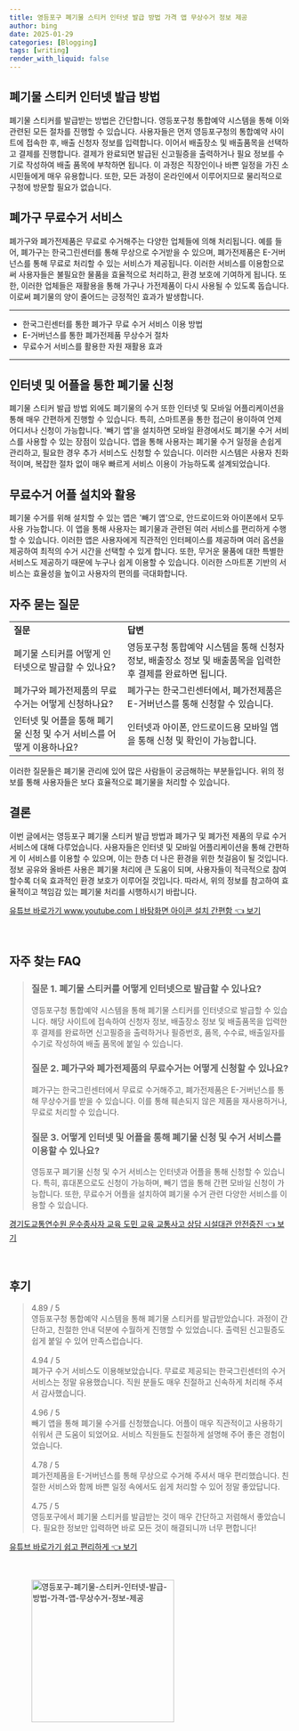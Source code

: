 ```yaml
---
title: 영등포구 폐기물 스티커 인터넷 발급 방법 가격 앱 무상수거 정보 제공
author: bing
date: 2025-01-29
categories: [Blogging]
tags: [writing]
render_with_liquid: false
---
```



<h2 id='폐기물 스티커 인터넷 발급 방법'>폐기물 스티커 인터넷 발급 방법</h2>

<p>폐기물 스티커를 발급받는 방법은 간단합니다. 영등포구청 통합예약 시스템을 통해 이와 관련된 모든 절차를 진행할 수 있습니다. 사용자들은 먼저 영등포구청의 통합예약 사이트에 접속한 후, 배출 신청자 정보를 입력합니다. 이어서 배출장소 및 배출품목을 선택하고 결제를 진행합니다. 결제가 완료되면 발급된 신고필증을 출력하거나 필요 정보를 수기로 작성하여 배출 품목에 부착하면 됩니다. 이 과정은 직장인이나 바쁜 일정을 가진 소시민들에게 매우 유용합니다. 또한, 모든 과정이 온라인에서 이루어지므로 물리적으로 구청에 방문할 필요가 없습니다.</p>

<h2 id='폐가구 무료수거 서비스'>폐가구 무료수거 서비스</h2>

<p>폐가구와 폐가전제품은 무료로 수거해주는 다양한 업체들에 의해 처리됩니다. 예를 들어, 폐가구는 한국그린센터를 통해 무상으로 수거받을 수 있으며, 폐가전제품은 E-거버넌스를 통해 무료로 처리할 수 있는 서비스가 제공됩니다. 이러한 서비스를 이용함으로써 사용자들은 불필요한 물품을 효율적으로 처리하고, 환경 보호에 기여하게 됩니다. 또한, 이러한 업체들은 재활용을 통해 가구나 가전제품이 다시 사용될 수 있도록 돕습니다. 이로써 폐기물의 양이 줄어드는 긍정적인 효과가 발생합니다.</p>

<hr />

<ul>
    <li>한국그린센터를 통한 폐가구 무료 수거 서비스 이용 방법</li>
    <li>E-거버넌스를 통한 폐가전제품 무상수거 절차</li>
    <li>무료수거 서비스를 활용한 자원 재활용 효과</li>
</ul>

<hr />

<h2 id='인터넷 및 어플을 통한 폐기물 신청'>인터넷 및 어플을 통한 폐기물 신청</h2>

<p>폐기물 스티커 발급 방법 외에도 폐기물의 수거 또한 인터넷 및 모바일 어플리케이션을 통해 매우 간편하게 진행할 수 있습니다. 특히, 스마트폰을 통한 접근이 용이하여 언제 어디서나 신청이 가능합니다. '빼기 앱'을 설치하면 모바일 환경에서도 폐기물 수거 서비스를 사용할 수 있는 장점이 있습니다. 앱을 통해 사용자는 폐기물 수거 일정을 손쉽게 관리하고, 필요한 경우 추가 서비스도 신청할 수 있습니다. 이러한 시스템은 사용자 친화적이며, 복잡한 절차 없이 매우 빠르게 서비스 이용이 가능하도록 설계되었습니다.</p>

<h2 id='무료수거 어플 설치와 활용'>무료수거 어플 설치와 활용</h2>

<p>폐기물 수거를 위해 설치할 수 있는 앱은 '빼기 앱'으로, 안드로이드와 아이폰에서 모두 사용 가능합니다. 이 앱을 통해 사용자는 폐기물과 관련된 여러 서비스를 편리하게 수행할 수 있습니다. 이러한 앱은 사용자에게 직관적인 인터페이스를 제공하며 여러 옵션을 제공하여 최적의 수거 시간을 선택할 수 있게 합니다. 또한, 무거운 물품에 대한 특별한 서비스도 제공하기 때문에 누구나 쉽게 이용할 수 있습니다. 이러한 스마트폰 기반의 서비스는 효율성을 높이고 사용자의 편의를 극대화합니다.</p>

<h2 id='자주 묻는 질문'>자주 묻는 질문</h2>

<table>
    <tr>
        <td><b>질문</b></td>
        <td><b>답변</b></td>
    </tr>
    <tr>
        <td>폐기물 스티커를 어떻게 인터넷으로 발급할 수 있나요?</td>
        <td>영등포구청 통합예약 시스템을 통해 신청자 정보, 배출장소 정보 및 배출품목을 입력한 후 결제를 완료하면 됩니다.</td>
    </tr>
    <tr>
        <td>폐가구와 폐가전제품의 무료수거는 어떻게 신청하나요?</td>
        <td>폐가구는 한국그린센터에서, 폐가전제품은 E-거버넌스를 통해 신청할 수 있습니다.</td>
    </tr>
    <tr>
        <td>인터넷 및 어플을 통해 폐기물 신청 및 수거 서비스를 어떻게 이용하나요?</td>
        <td>인터넷과 아이폰, 안드로이드용 모바일 앱을 통해 신청 및 확인이 가능합니다.</td>
    </tr>
</table>

<p>이러한 질문들은 폐기물 관리에 있어 많은 사람들이 궁금해하는 부분들입니다. 위의 정보를 통해 사용자들은 보다 효율적으로 폐기물을 처리할 수 있습니다.</p>

<h2 id='결론'>결론</h2>

<p>이번 글에서는 영등포구 폐기물 스티커 발급 방법과 폐가구 및 폐가전 제품의 무료 수거 서비스에 대해 다루었습니다. 사용자들은 인터넷 및 모바일 어플리케이션을 통해 간편하게 이 서비스를 이용할 수 있으며, 이는 한층 더 나은 환경을 위한 첫걸음이 될 것입니다. 정보 공유와 올바른 사용은 폐기물 처리에 큰 도움이 되며, 사용자들이 적극적으로 참여할수록 더욱 효과적인 환경 보호가 이루어질 것입니다. 따라서, 위의 정보를 참고하여 효율적이고 책임감 있는 폐기물 처리를 시행하시기 바랍니다.</p>


<p><a class="click-button" title="유튜브 바로가기 www.youtube.comㅣ바탕화면 아이콘 설치 간편함" href="https://yellowplanner.github.io/posts/%EC%9C%A0%ED%8A%9C%EB%B8%8C-%EB%B0%94%EB%A1%9C%EA%B0%80%EA%B8%B0-www.youtube.com%E3%85%A3%EB%B0%94%ED%83%95%ED%99%94%EB%A9%B4-%EC%95%84%EC%9D%B4%EC%BD%98-%EC%84%A4%EC%B9%98-%EA%B0%84%ED%8E%B8%ED%95%A8/" rel="dofollow">유튜브 바로가기 www.youtube.comㅣ바탕화면 아이콘 설치 간편함 👈 보기</a></p><br>
<h2 id='자주_찾는_FAQ'>자주 찾는 FAQ</h2>
<div itemscope="" itemtype="https://schema.org/FAQPage"> 
<blockquote> 
<div itemscope="" itemprop="mainEntity" itemtype="https://schema.org/Question"> 
<h3 itemprop="name">질문 1. 폐기물 스티커를 어떻게 인터넷으로 발급할 수 있나요?</h3> 
<div itemscope="" itemprop="acceptedAnswer" itemtype="https://schema.org/Answer"> 
<span itemprop="text"> 
<p>영등포구청 통합예약 시스템을 통해 폐기물 스티커를 인터넷으로 발급할 수 있습니다. 해당 사이트에 접속하여 신청자 정보, 배출장소 정보 및 배출품목을 입력한 후 결제를 완료하면 신고필증을 출력하거나 필증번호, 품목, 수수료, 배출일자를 수기로 작성하여 배출 품목에 붙일 수 있습니다.</p> 
</span> 
</div> 
</div> 

<div itemscope="" itemprop="mainEntity" itemtype="https://schema.org/Question"> 
<h3 itemprop="name">질문 2. 폐가구와 폐가전제품의 무료수거는 어떻게 신청할 수 있나요?</h3> 
<div itemscope="" itemprop="acceptedAnswer" itemtype="https://schema.org/Answer"> 
<span itemprop="text"> 
<p>폐가구는 한국그린센터에서 무료로 수거해주고, 폐가전제품은 E-거버넌스를 통해 무상수거를 받을 수 있습니다. 이를 통해 훼손되지 않은 제품을 재사용하거나, 무료로 처리할 수 있습니다.</p> 
</span> 
</div> 
</div> 

<div itemscope="" itemprop="mainEntity" itemtype="https://schema.org/Question"> 
<h3 itemprop="name">질문 3. 어떻게 인터넷 및 어플을 통해 폐기물 신청 및 수거 서비스를 이용할 수 있나요?</h3> 
<div itemscope="" itemprop="acceptedAnswer" itemtype="https://schema.org/Answer"> 
<span itemprop="text"> 
<p>영등포구 폐기물 신청 및 수거 서비스는 인터넷과 어플을 통해 신청할 수 있습니다. 특히, 휴대폰으로도 신청이 가능하며, 빼기 앱을 통해 간편 모바일 신청이 가능합니다. 또한, 무료수거 어플을 설치하여 폐기물 수거 관련 다양한 서비스를 이용할 수 있습니다.</p> 
</span> 
</div> 
</div> 
</blockquote> 
</div>
<p><a class="click-button" title="경기도교통연수원 운수종사자 교육 도민 교육 교통사고 상담 시설대관 안전증진" href="https://yellowplanner.github.io/posts/%EA%B2%BD%EA%B8%B0%EB%8F%84%EA%B5%90%ED%86%B5%EC%97%B0%EC%88%98%EC%9B%90-%EC%9A%B4%EC%88%98%EC%A2%85%EC%82%AC%EC%9E%90-%EA%B5%90%EC%9C%A1-%EB%8F%84%EB%AF%BC-%EA%B5%90%EC%9C%A1-%EA%B5%90%ED%86%B5%EC%82%AC%EA%B3%A0-%EC%83%81%EB%8B%B4-%EC%8B%9C%EC%84%A4%EB%8C%80%EA%B4%80-%EC%95%88%EC%A0%84%EC%A6%9D%EC%A7%84/" rel="dofollow">경기도교통연수원 운수종사자 교육 도민 교육 교통사고 상담 시설대관 안전증진 👈 보기</a></p><br>
<h2 id='후기'>후기</h2>
<div itemscope itemtype="https://schema.org/Product">
  <blockquote>
  <div itemprop="review" itemscope itemtype="https://schema.org/Review">
      <div itemprop="reviewRating" itemscope itemtype="https://schema.org/Rating"> <span itemprop="ratingValue">4.89</span> / <span itemprop="bestRating">5</span> </div>
      <span itemprop="reviewBody">영등포구청 통합예약 시스템을 통해 폐기물 스티커를 발급받았습니다. 과정이 간단하고, 친절한 안내 덕분에 수월하게 진행할 수 있었습니다. 출력된 신고필증도 쉽게 붙일 수 있어 만족스럽습니다.</span>
  </div>
  <br>
  <div itemprop="review" itemscope itemtype="https://schema.org/Review">
      <div itemprop="reviewRating" itemscope itemtype="https://schema.org/Rating"> <span itemprop="ratingValue">4.94</span> / <span itemprop="bestRating">5</span> </div>
      <span itemprop="reviewBody">폐가구 수거 서비스도 이용해보았습니다. 무료로 제공되는 한국그린센터의 수거 서비스는 정말 유용했습니다. 직원 분들도 매우 친절하고 신속하게 처리해 주셔서 감사했습니다.</span>
  </div>
  <br>
  <div itemprop="review" itemscope itemtype="https://schema.org/Review">
      <div itemprop="reviewRating" itemscope itemtype="https://schema.org/Rating"> <span itemprop="ratingValue">4.96</span> / <span itemprop="bestRating">5</span> </div>
      <span itemprop="reviewBody">빼기 앱을 통해 폐기물 수거를 신청했습니다. 어플이 매우 직관적이고 사용하기 쉬워서 큰 도움이 되었어요. 서비스 직원들도 친절하게 설명해 주어 좋은 경험이었습니다.</span>
  </div>
  <br>
  <div itemprop="review" itemscope itemtype="https://schema.org/Review">
      <div itemprop="reviewRating" itemscope itemtype="https://schema.org/Rating"> <span itemprop="ratingValue">4.78</span> / <span itemprop="bestRating">5</span> </div>
      <span itemprop="reviewBody">폐가전제품을 E-거버넌스를 통해 무상으로 수거해 주셔서 매우 편리했습니다. 친절한 서비스와 함께 바쁜 일정 속에서도 쉽게 처리할 수 있어 정말 좋았답니다.</span>
  </div>
  <br>
  <div itemprop="review" itemscope itemtype="https://schema.org/Review">
      <div itemprop="reviewRating" itemscope itemtype="https://schema.org/Rating"> <span itemprop="ratingValue">4.75</span> / <span itemprop="bestRating">5</span> </div>
      <span itemprop="reviewBody">영등포구에서 폐기물 스티커를 발급받는 것이 매우 간단하고 저렴해서 좋았습니다. 필요한 정보만 입력하면 바로 모든 것이 해결되니까 너무 편합니다!</span>
  </div>
  </blockquote>
</div>
<p><a class="click-button" title="유튜브 바로가기 쉽고 편리하게" href="https://yellowplanner.github.io/posts/%EC%9C%A0%ED%8A%9C%EB%B8%8C-%EB%B0%94%EB%A1%9C%EA%B0%80%EA%B8%B0-%EC%89%BD%EA%B3%A0-%ED%8E%B8%EB%A6%AC%ED%95%98%EA%B2%8C/" rel="dofollow">유튜브 바로가기 쉽고 편리하게 👈 보기</a></p><br>
<figure class="image"><img src="https://yellowplanner.github.io/assets/img/thumbnail/영등포구-폐기물-스티커-인터넷-발급-방법-가격-앱-무상수거-정보-제공.webp" alt="영등포구-폐기물-스티커-인터넷-발급-방법-가격-앱-무상수거-정보-제공" width="256" height="256"></figure>